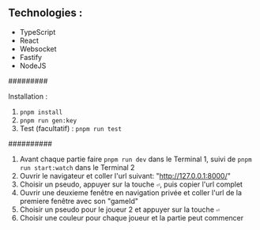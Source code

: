 ## Technologies : 

- TypeScript
- React
- Websocket 
- Fastify
- NodeJS

#########

Installation :
1. `pnpm install`
2. `pnpm run gen:key`
3. Test (facultatif) : `pnpm run test`

##########

1. Avant chaque partie faire `pnpm run dev` dans le Terminal 1, suivi de `pnpm run start:watch` dans le Terminal 2
2. Ouvrir le navigateur et coller l'url suivant: "http://127.0.0.1:8000/"
3. Choisir un pseudo, appuyer sur la touche `⏎`, puis copier l'url complet
4. Ouvrir une deuxieme fenêtre en navigation privée et coller l'url de la premiere fenêtre avec son "gameId" 
5. Choisir un pseudo pour le joueur 2 et appuyer sur la touche `⏎`
6. Choisir une couleur pour chaque joueur et la partie peut commencer




